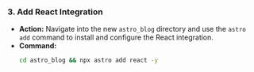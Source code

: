 ### 3. Add React Integration

*   **Action:** Navigate into the new `astro_blog` directory and use the `astro add` command to install and configure the React integration.
*   **Command:**
    ```bash
    cd astro_blog && npx astro add react -y
    ```
